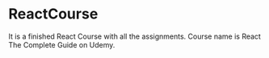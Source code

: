 # ReactCourse
It is a finished React Course with all the assignments. Course name is React The Complete Guide on Udemy.
